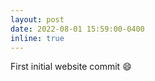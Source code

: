 ```yaml
---
layout: post
date: 2022-08-01 15:59:00-0400
inline: true
---
```


First initial website commit :smile: